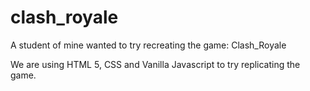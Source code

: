 # clash_royale
A student of mine wanted to try recreating the game: Clash_Royale

We are using HTML 5, CSS and Vanilla Javascript to try replicating the game.

